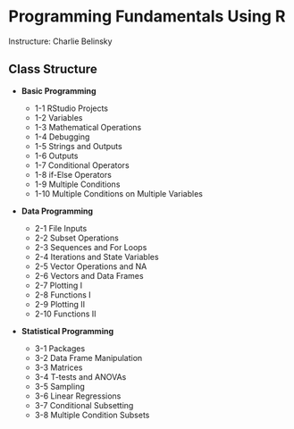 # Programming Fundamentals Using R

Instructure: Charlie Belinsky

## Class Structure

- **Basic Programming**

  - 1-1 RStudio Projects
  - 1-2 Variables
  - 1-3 Mathematical Operations
  - 1-4 Debugging
  - 1-5 Strings and Outputs
  - 1-6 Outputs
  - 1-7 Conditional Operators
  - 1-8 if-Else Operators
  - 1-9 Multiple Conditions
  - 1-10  Multiple Conditions on Multiple Variables
  
  
  
- **Data Programming**

  - 2-1 File Inputs
  - 2-2 Subset Operations
  - 2-3 Sequences and For Loops
  - 2-4 Iterations and State Variables
  - 2-5 Vector Operations and NA
  - 2-6 Vectors and Data Frames
  - 2-7 Plotting I
  - 2-8 Functions I
  - 2-9 Plotting II
  - 2-10 Functions II
  
  

- **Statistical Programming**

  - 3-1 Packages
  - 3-2 Data Frame Manipulation
  - 3-3 Matrices
  - 3-4 T-tests and ANOVAs
  - 3-5 Sampling
  - 3-6 Linear Regressions
  - 3-7 Conditional Subsetting
  - 3-8 Multiple Condition Subsets
  
  


